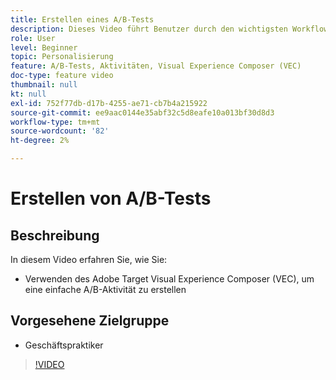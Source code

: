 ```yaml
---
title: Erstellen eines A/B-Tests
description: Dieses Video führt Benutzer durch den wichtigsten Workflow zum Erstellen von A/B-Aktivitäten in Adobe Target. In diesem Video erfahren Sie, wie Sie mit dem Visual Experience Composer (VEC) eine einfache A/B-Aktivität erstellen.
role: User
level: Beginner
topic: Personalisierung
feature: A/B-Tests, Aktivitäten, Visual Experience Composer (VEC)
doc-type: feature video
thumbnail: null
kt: null
exl-id: 752f77db-d17b-4255-ae71-cb7b4a215922
source-git-commit: ee9aac0144e35abf32c5d8eafe10a013bf30d8d3
workflow-type: tm+mt
source-wordcount: '82'
ht-degree: 2%

---
```


# Erstellen von A/B-Tests

## Beschreibung

In diesem Video erfahren Sie, wie Sie:

* Verwenden des Adobe Target Visual Experience Composer (VEC), um eine einfache A/B-Aktivität zu erstellen

## Vorgesehene Zielgruppe

* Geschäftspraktiker

>[!VIDEO](https://video.tv.adobe.com/v/17391/?quality=12)
